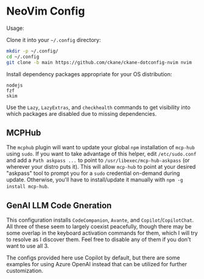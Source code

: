 # NeoVim Config

Usage:

Clone it into your `~/.config` directory:

```sh
mkdir -p ~/.config/
cd ~/.config
git clone -b main https://github.com/ckane/ckane-dotconfig-nvim nvim
```

Install dependency packages appropriate for your OS distribution:

```text
nodejs
fzf
skim
```

Use the `Lazy`, `LazyExtras`, and `checkhealth` commands to get visibility into
which packages are disabled due to missing dependencies.

## MCPHub

The `mcphub` plugin will want to update your global `npm` installation of `mcp-hub`
using `sudo`. If you want to take advantage of this helper, edit `/etc/sudo.conf`
and add a `Path askpass ...` to point to `/usr/libexec/mcp-hub-askpass` (or wherever
your distro puts it). This will allow `mcp-hub` to point at your desired "askpass"
tool to prompt you for a `sudo` credential on-demand during update. Otherwise,
you'll have to install/update it manually with `npm -g install mcp-hub`.

## GenAI LLM Code Gneration

This configuration installs `CodeCompanion`, `Avante`, and `Copilot`/`CopilotChat`.
All three of these seem to largely coexist peacefully, though there may be
some overlap in the keyboard activation commands for them, which I will try
to resolve as I discover them. Feel free to disable any of them if you don't
want to use all 3.

The configs provided here use Copilot by default, but there are some examples
for using Azure OpenAI instead that can be utilized for further customization.
